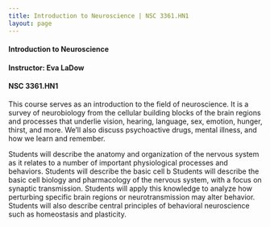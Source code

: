 ```yaml
---
title: Introduction to Neuroscience | NSC 3361.HN1
layout: page
---
```


#### Introduction to Neuroscience

#### Instructor: Eva LaDow

#### NSC 3361.HN1

This course serves as an introduction to the field of neuroscience. It is a survey of neurobiology from the cellular building blocks
of the brain regions and processes that underlie vision, hearing, language, sex, emotion, hunger, thirst, and more. We’ll also discuss psychoactive drugs,
mental illness, and how we learn and remember.

Students will describe the anatomy and organization of the nervous system as it relates to a number of important physiological processes
and behaviors. Students will describe the basic cell b Students will describe the basic cell biology and pharmacology of the nervous system, with a focus on
synaptic transmission. Students will apply this knowledge to analyze how perturbing specific brain regions or neurotransmission may alter behavior.
Students will also describe central principles of behavioral neuroscience such as homeostasis and plasticity.
